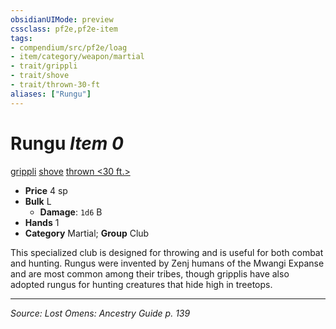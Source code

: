 ```yaml
---
obsidianUIMode: preview
cssclass: pf2e,pf2e-item
tags:
- compendium/src/pf2e/loag
- item/category/weapon/martial
- trait/grippli
- trait/shove
- trait/thrown-30-ft
aliases: ["Rungu"]
---
```

# Rungu *Item 0*  
[grippli](rules/traits/grippli-b2.md "Grippli Ancestry & Heritage Trait")  [shove](rules/traits/shove.md "Shove Weapon Trait")  [thrown <30 ft.>](rules/traits/thrown-30-ft.md "Thrown Weapon Trait")  

- **Price** 4 sp
- **Bulk** L
  - **Damage**: `1d6` B
- **Hands** 1
- **Category** Martial; **Group** Club 

This specialized club is designed for throwing and is useful for both combat and hunting. Rungus were invented by Zenj humans of the Mwangi Expanse and are most common among their tribes, though gripplis have also adopted rungus for hunting creatures that hide high in treetops.


---
*Source: Lost Omens: Ancestry Guide p. 139*